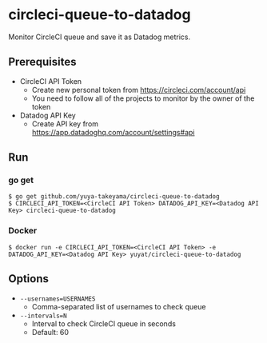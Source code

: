 # circleci-queue-to-datadog

Monitor CircleCI queue and save it as Datadog metrics.

## Prerequisites

* CircleCI API Token
  * Create new personal token from https://circleci.com/account/api
  * You need to follow all of the projects to monitor by the owner of the token
* Datadog API Key
  * Create API key from https://app.datadoghq.com/account/settings#api

## Run

### go get

```
$ go get github.com/yuya-takeyama/circleci-queue-to-datadog
$ CIRCLECI_API_TOKEN=<CircleCI API Token> DATADOG_API_KEY=<Datadog API Key> circleci-queue-to-datadog
```

### Docker

```
$ docker run -e CIRCLECI_API_TOKEN=<CircleCI API Token> -e DATADOG_API_KEY=<Datadog API Key> yuyat/circleci-queue-to-datadog
```

## Options

* `--usernames=USERNAMES`
  * Comma-separated list of usernames to check queue
* `--intervals=N`
  * Interval to check CircleCI queue in seconds
  * Default: 60
